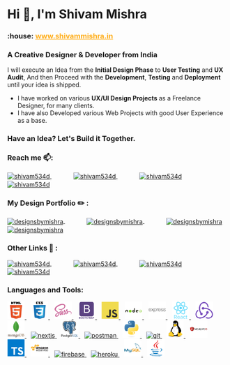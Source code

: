 <h1>Hi 👋, I'm Shivam Mishra</h1>
<h3 underline="none">:house:  <a href="http://shivammishra.in/" style="color:#FFAE1A">www.shivammishra.in</a></h3>
<h3>A Creative Designer & Developer from India</h3>

I will execute an Idea from the **Initial Design Phase** to **User Testing** and **UX Audit**, And then Proceed with the **Development**, **Testing** and **Deployment** until your idea is shipped.

- I have worked on various **UX/UI Design Projects** as a Freelance Designer, for many clients.
- I have also Developed various Web Projects with good User Experience as a base.

### Have an Idea? Let's Build it Together.

<!-- - All of my projects are available at [https://github.com/battleplayer02/](https://github.com/battleplayer02/) -->

<!-- - How to reach me, drop an email at **hshekhar499@gmail.com** -->
<h3 align="left">Reach me 📫:</h3>
<p>
  <!-- Twitter -->
  <a href="http://twitter.com/shivam534d" target="_blank" style="margin-right:50px">
    <img align="center" src="https://i.ibb.co/r4WT3Cs/twitter.png" alt="shivam534d" height="40" width="40"/>
  </a>
  <!-- LinkedIn -->
  <a href="https://www.linkedin.com/in/shivam534d/" target="_blank" style="margin-right:50px">
    <img align="center" src="https://i.ibb.co/28qVX05/linkedin.png" alt="shivam534d" height="40" width="40"/>
  </a>
  <!-- Instagram -->
  <a href="https://www.instagram.com/shivam534d/" target="_blank" style="margin-right:50px">
    <img align="center" src="https://i.ibb.co/ys0LtT3/instagram.png" alt="shivam534d" height="40" width="40"/>
  </a>
  <!-- Email -->
  <a href="mailto:shivam534d@gmail" target="_blank" style="margin-right:50px">
    <img align="center" src="https://i.ibb.co/vQCdF5c/mail.png" alt="shivam534d" height="40" width="40"/>
  </a>
</p>

### My Design Portfolio :pencil2: :

<p>
  <!-- Behance -->
  <a href="https://www.behance.net/designsbymishra" target="_blank" style="margin-right:50px">
    <img align="center" src="https://i.ibb.co/sFJFGPh/behance.png" alt="designsbymishra" height="40" width="40"/>
  </a>
  <!-- Dribbble -->
  <a href="https://dribbble.com/designsbymishra" target="_blank" style="margin-right:50px">
    <img align="center" src="https://i.ibb.co/gtyJ8tN/dribbble.png" alt="designsbymishra" height="40" width="40"/>
  </a>
  <!-- Design Instagram -->
  <a href="https://www.instagram.com/designsbymishra/" target="_blank" style="margin-right:50px">
    <img align="center" src="https://i.ibb.co/ys0LtT3/instagram.png" alt="designsbymishra" height="40" width="40"/>
  </a>
  <!-- CodePen -->
  <a href="https://codepen.io/designsbymishra" target="_blank" style="margin-right:50px">
    <img align="center" src="https://i.ibb.co/x3c5LXk/codepen.png" alt="designsbymishra" height="40" width="40"/>
  </a>
</p>

### Other Links :link: :

<p>
  <!-- Leetcode -->
  <a href="https://leetcode.com/shivam534d" target="_blank" style="margin-right:50px">
    <img align="center" src="https://i.ibb.co/kcrVsfL/leetCode.png" alt="shivam534d" height="40" width="40"/>
  </a>
  <!-- HackerRank -->
  <a href="https://www.hackerrank.com/shivam534d" target="_blank" style="margin-right:50px">
    <img align="center" src="https://i.ibb.co/gZB7NkV/hacker-Rank.png" alt="shivam534d" height="40" width="40"/>
  </a>
  <!-- HackerEarth -->
  <a href="https://www.hackerearth.com/@shivam534d" target="_blank" style="margin-right:50px">
    <img align="center" src="https://i.ibb.co/mF36Cpp/hacker-Earth.png" alt="shivam534d" height="40" width="40"/>
  </a>
  <!-- CodeChef -->
  <a href="https://www.codechef.com/users/shivam534d" target="_blank" style="margin-right:50px">
    <img align="center" src="https://i.ibb.co/X3ppryC/codeChef.png" alt="shivam534d" height="40" width="40"/>
  </a>
</p>

<h3 align="left">Languages and Tools:</h3>

<p align="left">
  <a href="https://www.w3.org/html/" target="_blank" style="margin-right:10px;">
    <img
    src="https://raw.githubusercontent.com/devicons/devicon/master/icons/html5/html5-original-wordmark.svg"
    alt="html5"
    width="40"
    height="40"
    />
  </a>
  <a href="https://www.w3schools.com/css/" target="_blank" style="margin-right:10px;">
    <img
    src="https://raw.githubusercontent.com/devicons/devicon/master/icons/css3/css3-original-wordmark.svg"
    alt="css3"
    width="40"
    height="40"
    />
  </a>
  <a href="https://sass-lang.com" target="_blank" style="margin-right:10px;">
    <img
      src="https://raw.githubusercontent.com/devicons/devicon/master/icons/sass/sass-original.svg"
      alt="sass"
      width="40"
      height="40"
    />
  </a>
  <a href="https://getbootstrap.com" target="_blank" style="margin-right:10px;">
    <img
      src="https://raw.githubusercontent.com/devicons/devicon/master/icons/bootstrap/bootstrap-plain-wordmark.svg"
      alt="bootstrap"
      width="40"
      height="40"
    />
  </a>
  <a href="https://developer.mozilla.org/en-US/docs/Web/JavaScript" target="_blank"style="margin-right:10px;">
    <img
      src="https://raw.githubusercontent.com/devicons/devicon/master/icons/javascript/javascript-original.svg"
      alt="javascript"
      width="40"
      height="40"
    />
  </a>
  <a href="https://nodejs.org" target="_blank" style="margin-right:10px;">
    <img
      src="https://raw.githubusercontent.com/devicons/devicon/master/icons/nodejs/nodejs-original-wordmark.svg"
      alt="nodejs"
      width="40"
      height="40"
    />
  </a>
  <a href="https://expressjs.com" target="_blank" style="margin-right:10px;">
    <img
      src="https://raw.githubusercontent.com/devicons/devicon/master/icons/express/express-original-wordmark.svg"
      alt="express"
      width="40"
      height="40"
    />
  </a>
  <a href="https://reactjs.org/" target="_blank" style="margin-right:10px;">
    <img
      src="https://raw.githubusercontent.com/devicons/devicon/master/icons/react/react-original-wordmark.svg"
      alt="react"
      width="40"
      height="40"
    />
  </a>
  <a href="https://redux.js.org" target="_blank" style="margin-right:10px;">
    <img
      src="https://raw.githubusercontent.com/devicons/devicon/master/icons/redux/redux-original.svg"
      alt="redux"
      width="40"
      height="40"
    />
  </a>
  <a href="https://www.mongodb.com/" target="_blank" style="margin-right:10px;">
    <img
      src="https://raw.githubusercontent.com/devicons/devicon/master/icons/mongodb/mongodb-original-wordmark.svg"
      alt="mongodb"
      width="40"
      height="40"
    />
  </a>
  <a href="https://nextjs.org/" target="_blank" style="margin-right:10px;">
    <img
      src="https://cdn.worldvectorlogo.com/logos/nextjs-3.svg"
      alt="nextjs"
      width="40"
      height="40"
    />
  </a>
  <a href="https://www.postgresql.org" target="_blank" style="margin-right:10px;">
    <img
      src="https://raw.githubusercontent.com/devicons/devicon/master/icons/postgresql/postgresql-original-wordmark.svg"
      alt="postgresql"
      width="40"
      height="40"
    />
  </a>
  <a href="https://postman.com" target="_blank" style="margin-right:10px;">
    <img
      src="https://www.vectorlogo.zone/logos/getpostman/getpostman-icon.svg"
      alt="postman"
      width="40"
      height="40"
    />
  </a>
  <a href="https://www.python.org" target="_blank" style="margin-right:10px;">
    <img
      src="https://raw.githubusercontent.com/devicons/devicon/master/icons/python/python-original.svg"
      alt="python"
      width="40"
      height="40"
    />
  </a>
  <a href="https://git-scm.com/" target="_blank" style="margin-right:10px;">
    <img
      src="https://www.vectorlogo.zone/logos/git-scm/git-scm-icon.svg"
      alt="git"
      width="40"
      height="40"
    />
  </a>
  <a href="https://www.linux.org/" target="_blank" style="margin-right:10px;">
    <img
      src="https://raw.githubusercontent.com/devicons/devicon/master/icons/linux/linux-original.svg"
      alt="linux"
      width="40"
      height="40"
    />
  </a>
  <a href="https://angular.io" target="_blank" style="margin-right:10px;">
    <img
      src="https://raw.githubusercontent.com/devicons/devicon/master/icons/angularjs/angularjs-original-wordmark.svg"
      alt="angularjs"
      width="40"
      height="40"
    />
  </a>
  <a href="https://www.typescriptlang.org/" target="_blank" style="margin-right:10px;">
    <img
      src="https://raw.githubusercontent.com/devicons/devicon/master/icons/typescript/typescript-original.svg"
      alt="typescript"
      width="40"
      height="40"
    />
  </a>
  <a href="https://aws.amazon.com" target="_blank" style="margin-right:10px;">
    <img
      src="https://raw.githubusercontent.com/devicons/devicon/master/icons/amazonwebservices/amazonwebservices-original-wordmark.svg"
      alt="aws"
      width="40"
      height="40"
    />
  </a>
  <a href="https://firebase.google.com/" target="_blank" style="margin-right:10px;">
    <img
      src="https://www.vectorlogo.zone/logos/firebase/firebase-icon.svg"
      alt="firebase"
      width="40"
      height="40"
    />
  </a>
  <a href="https://heroku.com" target="_blank" style="margin-right:10px;">
    <img
      src="https://www.vectorlogo.zone/logos/heroku/heroku-icon.svg"
      alt="heroku"
      width="40"
      height="40"
    />
  </a>
  <a href="https://www.mysql.com/" target="_blank" style="margin-right:10px;">
    <img
      src="https://raw.githubusercontent.com/devicons/devicon/master/icons/mysql/mysql-original-wordmark.svg"
      alt="mysql"
      width="40"
      height="40"
    />
  </a>
  <a href="https://www.java.com" target="_blank" style="margin-right:10px;">
    <img
      src="https://raw.githubusercontent.com/devicons/devicon/master/icons/java/java-original.svg"
      alt="java"
      width="40"
      height="40"
    />
  </a>
</p>
